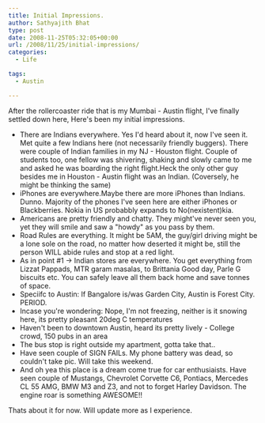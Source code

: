 ```yaml
---
title: Initial Impressions.
author: Sathyajith Bhat
type: post
date: 2008-11-25T05:32:05+00:00
url: /2008/11/25/initial-impressions/
categories:
  - Life

tags:
  - Austin

---
```

After the rollercoaster ride that is my Mumbai - Austin flight, I've finally settled down here, Here's been my initial impressions.

* There are Indians everywhere. Yes I'd heard about it, now I've seen it. Met quite a few Indians here (not necessarily friendly buggers). There were couple of Indian families in my NJ - Houston flight. Couple of students too, one fellow was shivering, shaking and slowly came to me and asked he was boarding the right flight.Heck the only other guy besides me in Houston - Austin flight was an Indian. (Coversely, he might be thinking the same)
* iPhones are everywhere.Maybe there are more iPhones than Indians. Dunno. Majority of the phones I've seen here are either iPhones or Blackberries. Nokia in US probabbly expands to No(nexistent)kia.
* Americans are pretty friendly and chatty. They might've never seen you, yet they will smile and saw a "howdy" as you pass by them.
* Road Rules are everything. It might be 5AM, the guy/girl driving might be a lone sole on the road, no matter how deserted it might be, still the person WILL abide rules and stop at a red light.
* As in point #1 -> Indian stores are everywhere. You get everything from Lizzat Pappads, MTR garam masalas, to Brittania Good day, Parle G biscuits etc. You can safely leave all them back home and save tonnes of space.
* Speciifc to Austin: If Bangalore is/was Garden City, Austin is Forest City. PERIOD.
* Incase you're wondering: Nope, I'm not freezing, neither is it snowing here, its pretty pleasant 20deg C temperatures
* Haven't been to downtown Austin, heard its pretty lively - College crowd, 150 pubs in an area
* The bus stop is right outside my apartment, gotta take that..
* Have seen couple of SIGN FAILs. My phone battery was dead, so couldn't take pic. Will take this weekend.
* And oh yea this place is a dream come true for car enthusiaists. Have seen couple of Mustangs, Chevrolet Corvette C6, Pontiacs, Mercedes CL 55 AMG, BMW M3 and Z3, and not to forget Harley Davidson. The engine roar is something AWESOME!!

Thats about it for now. Will update more as I experience.
